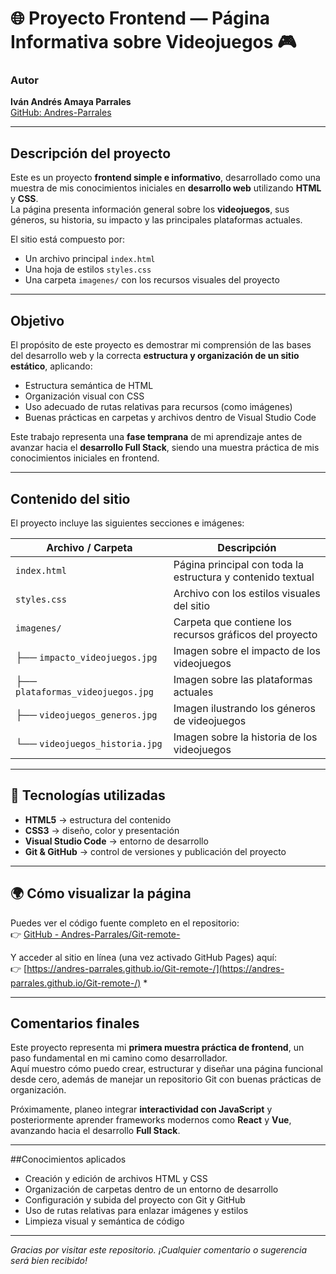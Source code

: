 # 🌐 Proyecto Frontend — Página Informativa sobre Videojuegos 🎮

### Autor
**Iván Andrés Amaya Parrales**  
[GitHub: Andres-Parrales](https://github.com/Andres-Parrales)  

---

## Descripción del proyecto

Este es un proyecto **frontend simple e informativo**, desarrollado como una muestra de mis conocimientos iniciales en **desarrollo web** utilizando **HTML** y **CSS**.  
La página presenta información general sobre los **videojuegos**, sus géneros, su historia, su impacto y las principales plataformas actuales.

El sitio está compuesto por:
- Un archivo principal `index.html`
- Una hoja de estilos `styles.css`
- Una carpeta `imagenes/` con los recursos visuales del proyecto

---

## Objetivo

El propósito de este proyecto es demostrar mi comprensión de las bases del desarrollo web y la correcta **estructura y organización de un sitio estático**, aplicando:
- Estructura semántica de HTML  
- Organización visual con CSS  
- Uso adecuado de rutas relativas para recursos (como imágenes)  
- Buenas prácticas en carpetas y archivos dentro de Visual Studio Code  

Este trabajo representa una **fase temprana** de mi aprendizaje antes de avanzar hacia el **desarrollo Full Stack**, siendo una muestra práctica de mis conocimientos iniciales en frontend.

---


## Contenido del sitio

El proyecto incluye las siguientes secciones e imágenes:

| Archivo / Carpeta | Descripción |
|--------------------|-------------|
| `index.html` | Página principal con toda la estructura y contenido textual |
| `styles.css` | Archivo con los estilos visuales del sitio |
| `imagenes/` | Carpeta que contiene los recursos gráficos del proyecto |
| ├── `impacto_videojuegos.jpg` | Imagen sobre el impacto de los videojuegos |
| ├── `plataformas_videojuegos.jpg` | Imagen sobre las plataformas actuales |
| ├── `videojuegos_generos.jpg` | Imagen ilustrando los géneros de videojuegos |
| └── `videojuegos_historia.jpg` | Imagen sobre la historia de los videojuegos |

---

## 🚀 Tecnologías utilizadas

- **HTML5** → estructura del contenido  
- **CSS3** → diseño, color y presentación  
- **Visual Studio Code** → entorno de desarrollo  
- **Git & GitHub** → control de versiones y publicación del proyecto  

---

## 🌍 Cómo visualizar la página

Puedes ver el código fuente completo en el repositorio:  
👉 [GitHub - Andres-Parrales/Git-remote-](https://github.com/Andres-Parrales/Git-remote-.git)

Y acceder al sitio en línea (una vez activado GitHub Pages) aquí:  
👉 [https://andres-parrales.github.io/Git-remote-/](https://andres-parrales.github.io/Git-remote-/)
*
  
---

## Comentarios finales

Este proyecto representa mi **primera muestra práctica de frontend**, un paso fundamental en mi camino como desarrollador.  
Aquí muestro cómo puedo crear, estructurar y diseñar una página funcional desde cero, además de manejar un repositorio Git con buenas prácticas de organización.

Próximamente, planeo integrar **interactividad con JavaScript** y posteriormente aprender frameworks modernos como **React** y **Vue**, avanzando hacia el desarrollo **Full Stack**.

---

##Conocimientos aplicados

- Creación y edición de archivos HTML y CSS  
- Organización de carpetas dentro de un entorno de desarrollo  
- Configuración y subida del proyecto con Git y GitHub  
- Uso de rutas relativas para enlazar imágenes y estilos  
- Limpieza visual y semántica de código

---

*Gracias por visitar este repositorio. ¡Cualquier comentario o sugerencia será bien recibido!*

